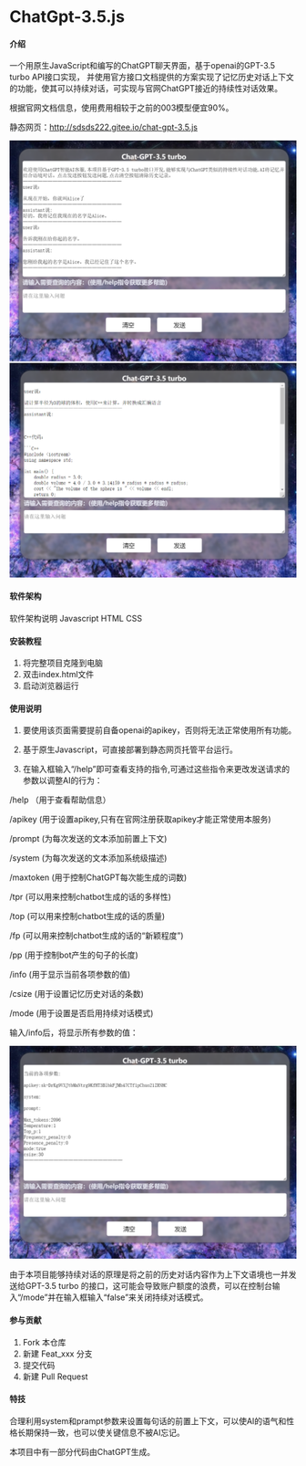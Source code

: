# ChatGpt-3.5.js

#### 介绍
一个用原生JavaScript和编写的ChatGPT聊天界面，基于openai的GPT-3.5 turbo API接口实现，
并使用官方接口文档提供的方案实现了记忆历史对话上下文的功能，使其可以持续对话，可实现与官网ChatGPT接近的持续性对话效果。

根据官网文档信息，使用费用相较于之前的003模型便宜90%。

静态网页：http://sdsds222.gitee.io/chat-gpt-3.5.js


![记忆对话功能演示](img/1.png)
![复杂对话功能演示](img/2.png)
#### 软件架构
软件架构说明
Javascript HTML CSS

#### 安装教程

1.  将完整项目克隆到电脑
2.  双击index.html文件
3.  启动浏览器运行

#### 使用说明

1.  要使用该页面需要提前自备openai的apikey，否则将无法正常使用所有功能。

2.  基于原生Javascript，可直接部署到静态网页托管平台运行。

3.  在输入框输入“/help”即可查看支持的指令,可通过这些指令来更改发送请求的参数以调整AI的行为：

/help （用于查看帮助信息）

/apikey  (用于设置apikey,只有在官网注册获取apikey才能正常使用本服务)

/prompt  (为每次发送的文本添加前置上下文)

/system  (为每次发送的文本添加系统级描述)

/maxtoken  (用于控制ChatGPT每次能生成的词数)

/tpr (可以用来控制chatbot生成的话的多样性)

/top  (可以用来控制chatbot生成的话的质量)

/fp  (可以用来控制chatbot生成的话的“新颖程度”)

/pp  (用于控制bot产生的句子的长度)

/info  (用于显示当前各项参数的值)

/csize  (用于设置记忆历史对话的条数)

/mode  (用于设置是否启用持续对话模式)

输入/info后，将显示所有参数的值：

![输入/info指令后显示的结果](img/3.png)

由于本项目能够持续对话的原理是将之前的历史对话内容作为上下文语境也一并发送给GPT-3.5 turbo 的接口，这可能会导致账户额度的浪费，可以在控制台输入“/mode”并在输入框输入“false”来关闭持续对话模式。


#### 参与贡献

1.  Fork 本仓库
2.  新建 Feat_xxx 分支
3.  提交代码
4.  新建 Pull Request


#### 特技

合理利用system和prampt参数来设置每句话的前置上下文，可以使AI的语气和性格长期保持一致，也可以使关键信息不被AI忘记。

本项目中有一部分代码由ChatGPT生成。

